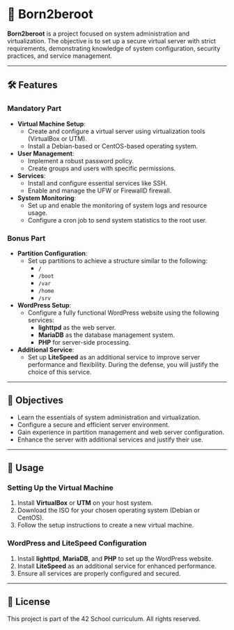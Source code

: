 # 🔐 Born2beroot

**Born2beroot** is a project focused on system administration and virtualization. The objective is to set up a secure virtual server with strict requirements, demonstrating knowledge of system configuration, security practices, and service management.

---

## 🛠️ Features

### **Mandatory Part**
- **Virtual Machine Setup**:  
  - Create and configure a virtual server using virtualization tools (VirtualBox or UTM).
  - Install a Debian-based or CentOS-based operating system.
- **User Management**:  
  - Implement a robust password policy.
  - Create groups and users with specific permissions.
- **Services**:  
  - Install and configure essential services like SSH.
  - Enable and manage the UFW or FirewallD firewall.
- **System Monitoring**:  
  - Set up and enable the monitoring of system logs and resource usage.
  - Configure a cron job to send system statistics to the root user.

### **Bonus Part**
- **Partition Configuration**:  
  - Set up partitions to achieve a structure similar to the following:  
    - `/`  
    - `/boot`  
    - `/var`  
    - `/home`  
    - `/srv`  
- **WordPress Setup**:  
  - Configure a fully functional WordPress website using the following services:  
    - **lighttpd** as the web server.  
    - **MariaDB** as the database management system.  
    - **PHP** for server-side processing.  
- **Additional Service**:  
  - Set up **LiteSpeed** as an additional service to improve server performance and flexibility. During the defense, you will justify the choice of this service.

---

## 🎯 Objectives

- Learn the essentials of system administration and virtualization.
- Configure a secure and efficient server environment.
- Gain experience in partition management and web server configuration.
- Enhance the server with additional services and justify their use.

---

## 🚀 Usage

### Setting Up the Virtual Machine
1. Install **VirtualBox** or **UTM** on your host system.
2. Download the ISO for your chosen operating system (Debian or CentOS).
3. Follow the setup instructions to create a new virtual machine.

### WordPress and LiteSpeed Configuration
1. Install **lighttpd**, **MariaDB**, and **PHP** to set up the WordPress website.
2. Install **LiteSpeed** as an additional service for enhanced performance.
3. Ensure all services are properly configured and secured.

---

## 📜 License

This project is part of the 42 School curriculum. All rights reserved.
